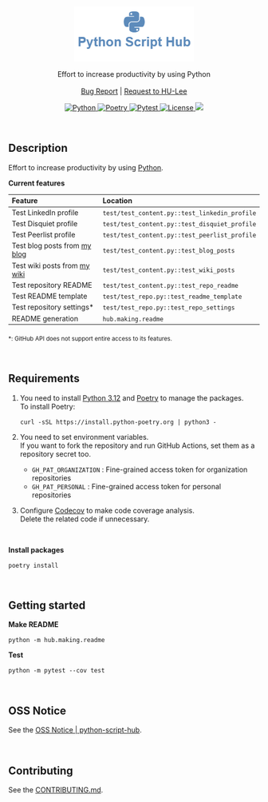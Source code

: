 <p align="center">
  <a href="https://github.com/BeaverHouse/python-script-hub">
    <img src="logo.png" alt="Logo">
  </a>

  <p align="center">
    Effort to increase productivity by using Python
    <br>
    <br>
    <a href="https://github.com/BeaverHouse/python-script-hub/issues">Bug Report</a>
    |
    <a href="https://github.com/BeaverHouse/python-script-hub/issues">Request to HU-Lee</a>
  </p>

  <p align="center">
    <a href="https://www.python.org/">
      <img src="https://img.shields.io/badge/Python-3776AB.svg?style=flat&logo=Python&logoColor=white" alt="Python">
    </a>
    <a href="https://python-poetry.org/">
      <img src="https://img.shields.io/badge/Poetry-60A5FA.svg?style=flat&logo=Poetry&logoColor=white" alt="Poetry">
    </a>
    <a href="https://docs.pytest.org/en/8.0.x/">
      <img src="https://img.shields.io/badge/Pytest-0A9EDC.svg?style=flat&logo=Pytest&logoColor=white" alt="Pytest">
    </a>
    <a href="./LICENSE">
      <img src="https://img.shields.io/github/license/BeaverHouse/python-script-hub" alt="License">
    </a>
    <a href="https://codecov.io/gh/BeaverHouse/python-script-hub" > 
      <img src="https://codecov.io/gh/BeaverHouse/python-script-hub/graph/badge.svg?token=7W4lwCAxA8"/> 
    </a>
  </p>
</p>

<!-- Content -->

<br>

## Description

Effort to increase productivity by using [Python][py].

**Current features**

| **Feature**                          | **Location**                                  |
| :----------------------------------- | :-------------------------------------------- |
| Test LinkedIn profile                | `test/test_content.py::test_linkedin_profile` |
| Test Disquiet profile                | `test/test_content.py::test_disquiet_profile` |
| Test Peerlist profile                | `test/test_content.py::test_peerlist_profile` |
| Test blog posts from [my blog][blog] | `test/test_content.py::test_blog_posts`       |
| Test wiki posts from [my wiki][wiki] | `test/test_content.py::test_wiki_posts`       |
| Test repository README               | `test/test_content.py::test_repo_readme`      |
| Test README template                 | `test/test_repo.py::test_readme_template`     |
| Test repository settings\*           | `test/test_repo.py::test_repo_settings`       |
| README generation                    | `hub.making.readme`                           |

<sub>\*: GitHub API does not support entire access to its features.</sub>

[py]: https://www.python.org/
[blog]: https://github.com/BeaverHouse/blog
[wiki]: https://wiki.haulrest.me/

<br>

## Requirements

1. You need to install [Python 3.12][py312] and [Poetry][poetry] to manage the packages.  
   To install Poetry:

   ```
   curl -sSL https://install.python-poetry.org | python3 -
   ```

2. You need to set environment variables.  
   If you want to fork the repository and run GitHub Actions, set them as a repository secret too.

   - `GH_PAT_ORGANIZATION` : Fine-grained access token for organization repositories
   - `GH_PAT_PERSONAL` : Fine-grained access token for personal repositories

3. Configure [Codecov][codecov] to make code coverage analysis.  
   Delete the related code if unnecessary.

<br>

**Install packages**

```
poetry install
```

[poetry]: https://python-poetry.org/
[py312]: https://www.python.org/downloads/release/python-3120/
[codecov]: https://about.codecov.io/

<br>

## Getting started

**Make README**

```
python -m hub.making.readme
```

**Test**

```
python -m pytest --cov test
```

<br>

## OSS Notice

See the [OSS Notice | python-script-hub][oss-notice].

[oss-notice]: ./oss-notice.md

<br>

## Contributing

See the [CONTRIBUTING.md][contributing].

[contributing]: ./CONTRIBUTING.md

